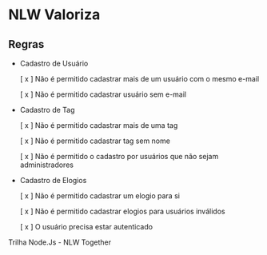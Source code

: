 # NLW Valoriza

## Regras 

- Cadastro de Usuário

   [ x ] Não é permitido cadastrar mais de um usuário com o mesmo e-mail
   
   [ x ] Não é permitido cadastrar usuário sem e-mail

- Cadastro de Tag

   [ x ] Não é permitido cadastrar mais de uma tag
   
   [ x ] Não é permitido cadastrar tag sem nome

   [ x ] Não é permitido o cadastro por usuários que não sejam administradores
   
- Cadastro de Elogios

   [ x ] Não é permitido cadastrar um elogio para si

   [ x ] Não é permitido cadastrar elogios para usuários inválidos

   [ x ] O usuário precisa estar autenticado

Trilha Node.Js - NLW Together


